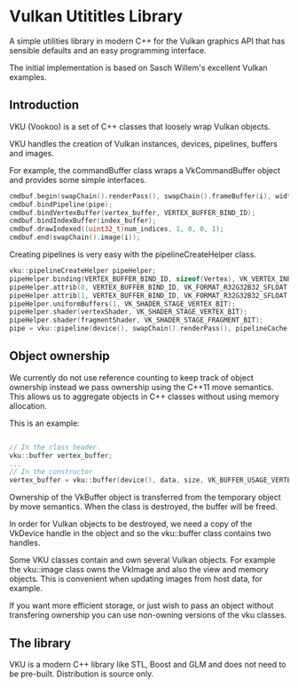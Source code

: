 Vulkan Utititles Library
========================

A simple utilities library in modern C++ for the Vulkan graphics
API that has sensible defaults and an easy programming interface.

The initial implementation is based on Sasch Willem's excellent
Vulkan examples.

Introduction
------------

VKU (Vookoo) is a set of C++ classes that loosely wrap
Vulkan objects.

VKU handles the creation of Vulkan instances, devices, pipelines,
buffers and images.

For example, the commandBuffer class wraps a VkCommandBuffer object
and provides some simple interfaces.

```C++
cmdbuf.begin(swapChain().renderPass(), swapChain().frameBuffer(i), width(), height());
cmdbuf.bindPipeline(pipe);
cmdbuf.bindVertexBuffer(vertex_buffer, VERTEX_BUFFER_BIND_ID);
cmdbuf.bindIndexBuffer(index_buffer);
cmdbuf.drawIndexed((uint32_t)num_indices, 1, 0, 0, 1);
cmdbuf.end(swapChain().image(i));
```

Creating pipelines is very easy with the pipelineCreateHelper class.

```C++
vku::pipelineCreateHelper pipeHelper;
pipeHelper.binding(VERTEX_BUFFER_BIND_ID, sizeof(Vertex), VK_VERTEX_INPUT_RATE_VERTEX);
pipeHelper.attrib(0, VERTEX_BUFFER_BIND_ID, VK_FORMAT_R32G32B32_SFLOAT, 0);
pipeHelper.attrib(1, VERTEX_BUFFER_BIND_ID, VK_FORMAT_R32G32B32_SFLOAT, sizeof(float) * 3);
pipeHelper.uniformBuffers(1, VK_SHADER_STAGE_VERTEX_BIT);
pipeHelper.shader(vertexShader, VK_SHADER_STAGE_VERTEX_BIT);
pipeHelper.shader(fragmentShader, VK_SHADER_STAGE_FRAGMENT_BIT);
pipe = vku::pipeline(device(), swapChain().renderPass(), pipelineCache(), pipeHelper);
```
Object ownership
----------------

We currently do not use reference counting to keep track of object ownership
instead we pass ownership using the C++11 move semantics. This allows us to
aggregate objects in C++ classes without using memory allocation.

This is an example:

```C++

// In the class header.
vku::buffer vertex_buffer;
...
// In the constructor
vertex_buffer = vku::buffer(device(), data, size, VK_BUFFER_USAGE_VERTEX_BUFFER_BIT);

```

Ownership of the VkBuffer object is transferred from the temporary object by move semantics.
When the class is destroyed, the buffer will be freed.

In order for Vulkan objects to be destroyed, we need a copy of the VkDevice handle in
the object and so the vku::buffer class contains two handles.

Some VKU classes contain and own several Vulkan objects. For example the vku::image class
owns the VkImage and also the view and memory objects. This is convenient when updating
images from host data, for example.

If you want more efficient storage, or just wish to pass an object without transfering ownership
you can use non-owning versions of the vku classes.

The library
-----------

VKU is a modern C++ library like STL, Boost and GLM and does not need to be pre-built.
Distribution is source only.

